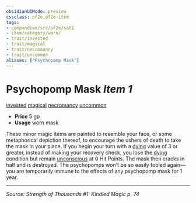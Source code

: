 ```yaml
---
obsidianUIMode: preview
cssclass: pf2e,pf2e-item
tags:
- compendium/src/pf2e/sot1
- item/category/worn/
- trait/invested
- trait/magical
- trait/necromancy
- trait/uncommon
aliases: ["Psychopomp Mask"]
---
```

# Psychopomp Mask *Item 1*  
[invested](invested.md "Invested Item Trait")  [magical](magical.md "Magical Item Trait")  [necromancy](necromancy.md "Necromancy School Trait")  [uncommon](uncommon.md "Uncommon Rarity Trait")  

- **Price** 5 gp
- **Usage** worn mask

These minor magic items are painted to resemble your face, or some metaphorical depiction thereof, to encourage the ushers of death to take the mask in your place. If you begin your turn with a [dying](conditions.md#Dying) value of 3 or greater, instead of making your recovery check, you lose the [dying](conditions.md#Dying) condition but remain [unconscious](conditions.md#Unconscious) at 0 Hit Points. The mask then cracks in half and is destroyed. The psychopomps won't be so easily fooled again—you are temporarily immune to the effects of any psychopomp mask for 1 year.


---
*Source: Strength of Thousands #1: Kindled Magic p. 74*